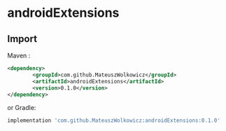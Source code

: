 # androidExtensions


Import
--------
Maven :
```xml
<dependency>
	    <groupId>com.github.MateuszWolkowicz</groupId>
	    <artifactId>androidExtensions</artifactId>
	    <version>0.1.0</version>
</dependency>
```
or Gradle:
```groovy
implementation 'com.github.MateuszWolkowicz:androidExtensions:0.1.0'
```